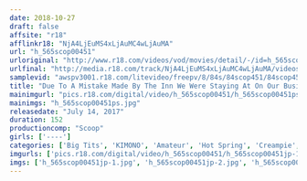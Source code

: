 ```yaml
---
date: 2018-10-27
draft: false
affsite: "r18"
afflinkr18: "NjA4LjEuMS4xLjAuMC4wLjAuMA"
url: "h_565scop00451"
urloriginal: "http://www.r18.com/videos/vod/movies/detail/-/id=h_565scop00451"
urlfinal: "http://media.r18.com/track/NjA4LjEuMS4xLjAuMC4wLjAuMA/videos/vod/movies/detail/-/id=h_565scop00451"
samplevid: "awspv3001.r18.com/litevideo/freepv/8/84s/84scop451/84scop451_dmb_w.mp4"
title: "Due To A Mistake Made By The Inn We Were Staying At On Our Business Trip, I Ended Up Sharing A Room With My Colleague!! It Was Uncomfortable Sleeping In The Same Rom, And I Could See Her Big Tits! Big Tits! Big Tits!! When Her Tits Totally Spilled Out Of her Robe, I Wasn't Sure If I Should Touch Them Or Not It's The Biggest Choice A Man Ever Has To Face!!"
mainimgurl: "pics.r18.com/digital/video/h_565scop00451/h_565scop00451ps.jpg"
mainimgs: "h_565scop00451ps.jpg"
releasedate: "July 14, 2017"
duration: 152
productioncomp: "Scoop"
girls: ['----']
categories: ['Big Tits', 'KIMONO', 'Amateur', 'Hot Spring', 'Creampie', 'Hi-Def']
imgurls: ['pics.r18.com/digital/video/h_565scop00451/h_565scop00451jp-1.jpg', 'pics.r18.com/digital/video/h_565scop00451/h_565scop00451jp-2.jpg', 'pics.r18.com/digital/video/h_565scop00451/h_565scop00451jp-3.jpg', 'pics.r18.com/digital/video/h_565scop00451/h_565scop00451jp-4.jpg', 'pics.r18.com/digital/video/h_565scop00451/h_565scop00451jp-5.jpg', 'pics.r18.com/digital/video/h_565scop00451/h_565scop00451jp-6.jpg', 'pics.r18.com/digital/video/h_565scop00451/h_565scop00451jp-7.jpg', 'pics.r18.com/digital/video/h_565scop00451/h_565scop00451jp-8.jpg', 'pics.r18.com/digital/video/h_565scop00451/h_565scop00451jp-9.jpg', 'pics.r18.com/digital/video/h_565scop00451/h_565scop00451jp-10.jpg', 'pics.r18.com/digital/video/h_565scop00451/h_565scop00451jp-11.jpg', 'pics.r18.com/digital/video/h_565scop00451/h_565scop00451jp-12.jpg', 'pics.r18.com/digital/video/h_565scop00451/h_565scop00451jp-13.jpg', 'pics.r18.com/digital/video/h_565scop00451/h_565scop00451jp-14.jpg', 'pics.r18.com/digital/video/h_565scop00451/h_565scop00451jp-15.jpg', 'pics.r18.com/digital/video/h_565scop00451/h_565scop00451jp-16.jpg', 'pics.r18.com/digital/video/h_565scop00451/h_565scop00451jp-17.jpg', 'pics.r18.com/digital/video/h_565scop00451/h_565scop00451jp-18.jpg', 'pics.r18.com/digital/video/h_565scop00451/h_565scop00451jp-19.jpg', 'pics.r18.com/digital/video/h_565scop00451/h_565scop00451jp-20.jpg']
imgs: ['h_565scop00451jp-1.jpg', 'h_565scop00451jp-2.jpg', 'h_565scop00451jp-3.jpg', 'h_565scop00451jp-4.jpg', 'h_565scop00451jp-5.jpg', 'h_565scop00451jp-6.jpg', 'h_565scop00451jp-7.jpg', 'h_565scop00451jp-8.jpg', 'h_565scop00451jp-9.jpg', 'h_565scop00451jp-10.jpg', 'h_565scop00451jp-11.jpg', 'h_565scop00451jp-12.jpg', 'h_565scop00451jp-13.jpg', 'h_565scop00451jp-14.jpg', 'h_565scop00451jp-15.jpg', 'h_565scop00451jp-16.jpg', 'h_565scop00451jp-17.jpg', 'h_565scop00451jp-18.jpg', 'h_565scop00451jp-19.jpg', 'h_565scop00451jp-20.jpg']
---
```

